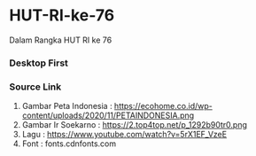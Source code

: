 # HUT-RI-ke-76
Dalam Rangka HUT RI ke 76 

### Desktop First
### Source Link
1. Gambar Peta Indonesia : https://ecohome.co.id/wp-content/uploads/2020/11/PETAINDONESIA.png
2. Gambar Ir Soekarno : https://2.top4top.net/p_1292b90tr0.png
3. Lagu : https://www.youtube.com/watch?v=5rX1EF_VzeE
4. Font : fonts.cdnfonts.com

